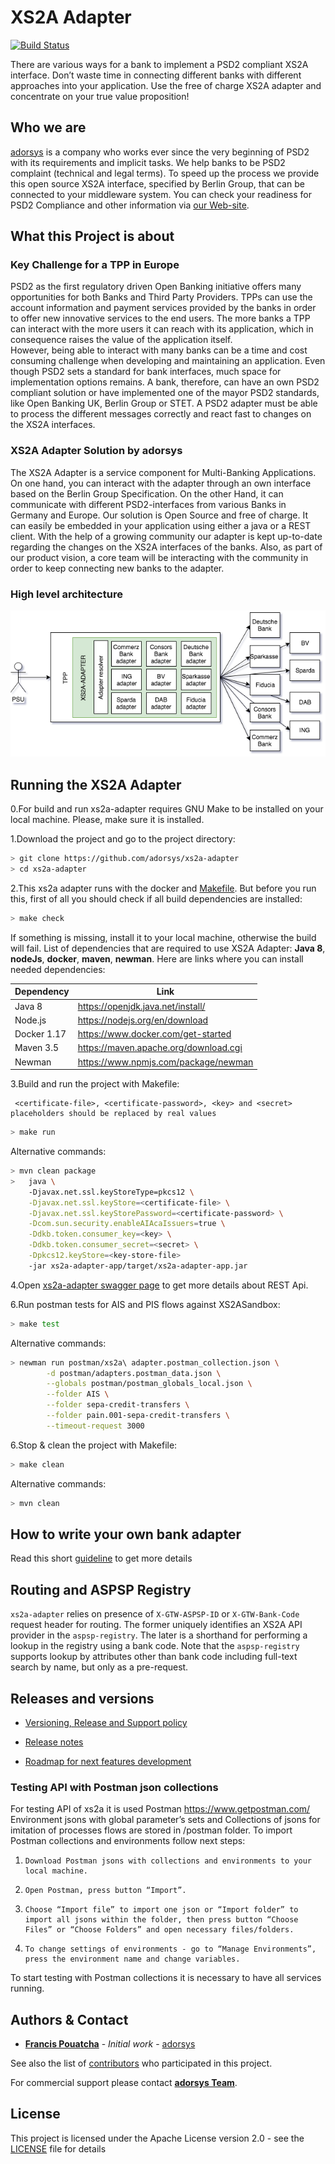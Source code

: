 # XS2A Adapter
[![Build Status](https://travis-ci.com/adorsys/xs2a-adapter.svg?branch=develop)](https://travis-ci.com/adorsys/xs2a-adapter)

There are various ways for a bank to implement a PSD2 compliant XS2A interface. Don’t waste time in connecting different banks with different approaches into your application. Use the free of charge XS2A adapter and concentrate on your true value proposition! 
## Who we are
[adorsys](https://adorsys.de/en/index.html) is a company who works ever since the very beginning of PSD2 with its requirements and implicit tasks.
We help banks to be PSD2 complaint (technical and legal terms). To speed up the process we provide this open source XS2A interface, specified by Berlin Group,
that can be connected to your middleware system.
You can check your readiness for PSD2 Compliance and other information via [our Web-site](https://adorsys.de/en/psd2).

## What this Project is about

### Key Challenge for a TPP in Europe

PSD2 as the first regulatory driven Open Banking initiative offers many opportunities for both Banks and Third Party Providers. TPPs can use the account information and payment services provided by the banks in order to offer new innovative services to the end users. The more banks a TPP can interact with the more users it can reach with its application, which in consequence raises the value of the application itself.  
However, being able to interact with many banks can be a time and cost consuming challenge when developing and maintaining an application. Even though PSD2 sets a standard for bank interfaces, much space for implementation options remains. A bank, therefore, can have an own PSD2 compliant solution or have implemented one of the mayor PSD2 standards, like Open Banking UK, Berlin Group or STET. A PSD2 adapter must be able to process the different messages correctly and react fast to changes on the XS2A interfaces. 

### XS2A Adapter Solution by adorsys

The XS2A Adapter is a service component for Multi-Banking Applications. On one hand, you can interact with the adapter through an own interface based on the Berlin Group Specification. On the other Hand, it can communicate with different PSD2-interfaces from various Banks in Germany and Europe. Our solution is Open Source and free of charge. It can easily be embedded in your application using either a java or a REST client. With the help of a growing community our adapter is kept up-to-date regarding the changes on the XS2A interfaces of the banks. Also, as part of our product vision, a core team will be interacting with the community in order to keep connecting new banks to the adapter. 

### High level architecture
![High level architecture](docs/img/high%20level%20architecture.png)

## Running the XS2A Adapter
0.For build and run xs2a-adapter requires GNU Make to be installed on your local machine. Please, make sure it is installed.

1.Download the project and go to the project directory:

```sh
> git clone https://github.com/adorsys/xs2a-adapter
> cd xs2a-adapter
```

2.This xs2a adapter runs with the docker and [Makefile](Makefile).
But before you run this, first of all you should check if all build dependencies are installed:

```sh
> make check
```

If something is missing, install it to your local machine, otherwise the build will fail. 
List of dependencies that are required to use XS2A Adapter: **Java 8**, **nodeJs**, **docker**, **maven**, **newman**.
Here are links where you can install needed dependencies:

| Dependency         | Link                                    |                                                     
|--------------------|-----------------------------------------|
| Java 8             | https://openjdk.java.net/install/       | 
| Node.js            | https://nodejs.org/en/download          | 
| Docker 1.17        | https://www.docker.com/get-started      |
| Maven 3.5          | https://maven.apache.org/download.cgi   |
| Newman             | https://www.npmjs.com/package/newman    |

3.Build and run the project with Makefile:
```text
 <certificate-file>, <certificate-password>, <key> and <secret> placeholders should be replaced by real values

``` 

```sh 
> make run
```
Alternative commands:
```bash
> mvn clean package
> 	java \
  	-Djavax.net.ssl.keyStoreType=pkcs12 \
  	-Djavax.net.ssl.keyStore=<certificate-file> \
  	-Djavax.net.ssl.keyStorePassword=<certificate-password> \
  	-Dcom.sun.security.enableAIAcaIssuers=true \
  	-Ddkb.token.consumer_key=<key> \
  	-Ddkb.token.consumer_secret=<secret> \
  	-Dpkcs12.keyStore=<key-store-file>
  	-jar xs2a-adapter-app/target/xs2a-adapter-app.jar

```

4.Open [xs2a-adapter swagger page](http://localhost:8999/swagger-ui.html) to get more details about REST Api.

6.Run postman tests for AIS and PIS flows against XS2ASandbox:
  
```sh 
> make test
```
Alternative commands:
```bash
> newman run postman/xs2a\ adapter.postman_collection.json \
        -d postman/adapters.postman_data.json \
        --globals postman/postman_globals_local.json \
        --folder AIS \
        --folder sepa-credit-transfers \
        --folder pain.001-sepa-credit-transfers \
        --timeout-request 3000
```

6.Stop & clean the project with Makefile:
  
```sh 
> make clean
```
Alternative commands:
```bash
> mvn clean
```

## How to write your own bank adapter
Read this short [guideline](/docs/Adapter.md) to get more details

## Routing and ASPSP Registry
`xs2a-adapter` relies on presence of `X-GTW-ASPSP-ID` or `X-GTW-Bank-Code` request header for routing.
The former uniquely identifies an XS2A API provider in the `aspsp-registry`. 
The later is a shorthand for performing a lookup in the registry using a bank code.
Note that the `aspsp-registry` supports lookup by attributes other than bank code including full-text search by name,
but only as a pre-request. 

## Releases and versions

* [Versioning, Release and Support policy](doc/Version_Policy.md)
 
* [Release notes](doc/releasenotes.md) 
* [Roadmap for next features development](doc/roadmap.md)
 
### Testing API with Postman json collections
 
 For testing API of xs2a it is used Postman https://www.getpostman.com/
 Environment jsons with global parameter’s sets and Collections of jsons for imitation of processes flows are stored in /postman folder.
 To import Postman collections and environments follow next steps:
 1.     Download Postman jsons with collections and environments to your local machine.
 2.     Open Postman, press button “Import”.
 3.     Choose “Import file” to import one json or “Import folder” to import all jsons within the folder, then press button “Choose Files” or “Choose Folders” and open necessary files/folders.
 4.     To change settings of environments - go to “Manage Environments”, press the environment name and change variables.
 
 To start testing with Postman collections it is necessary to have all services running.
 
 
## Authors & Contact

* **[Francis Pouatcha](mailto:fpo@adorsys.de)** - *Initial work* - [adorsys](https://www.adorsys.de)

See also the list of [contributors](https://github.com/adorsys/xs2a-adapter/graphs/contributors) who participated in this project.

For commercial support please contact **[adorsys Team](https://adorsys.de/en/psd2)**.

## License

This project is licensed under the Apache License version 2.0 - see the [LICENSE](LICENSE) file for details

